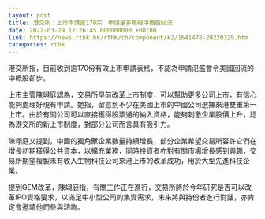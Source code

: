 ```yaml
---
layout: post
title: 港交所：上市申請逾170宗　申請量多無礙中概股回流
date: 2022-03-29 17:26:45.000000000 +08:00
link: https://news.rthk.hk/rthk/ch/component/k2/1641478-20220329.htm
categories: rthk
---
```


港交所指，目前收到逾170份有效上市申請表格，不認為申請氾濫會令美國回流的中概股卻步。

上市主管陳翊庭認為，交易所早前改革上市制度，可以幫助更多公司上市，有信心能夠處理好現有申請。她指，留意到不少在美國上市的中國公司選擇來港雙重第一上市。由於有關公司可以直接獲得股票通的納入資格，能夠刺激企業股價上升，認為港交所的新上市制度，對部分公司而言具有吸引力。

陳翊庭又提到，中國的獨角獸企業數量持續增長，部分企業希望交易所容許它們在增長初期獲得公共資本，以擴充業務，同時投資者亦對有關市場增長感到興趣，交易所期望複製未有收入生物科技公司來港上市的改革成功，用於大型先進科技企業。

提到GEM改革，陳翊庭指，有關工作正在進行，交易所將於今年研究是否可以改革IPO資格要求，以滿足中小型公司的集資需求，未來將與持份者進行對話，亦肯定會邀請他們參與諮詢。
